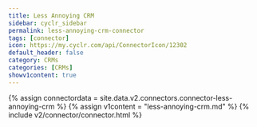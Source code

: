 ```yaml
---
title: Less Annoying CRM
sidebar: cyclr_sidebar
permalink: less-annoying-crm-connector
tags: [connector]
icon: https://my.cyclr.com/api/ConnectorIcon/12302
default_header: false
category: CRMs
categories: [CRMs]
showv1content: true
---
```

{% assign connectordata = site.data.v2.connectors.connector-less-annoying-crm %}
{% assign v1content = "less-annoying-crm.md" %}
{% include v2/connector/connector.html %}	
